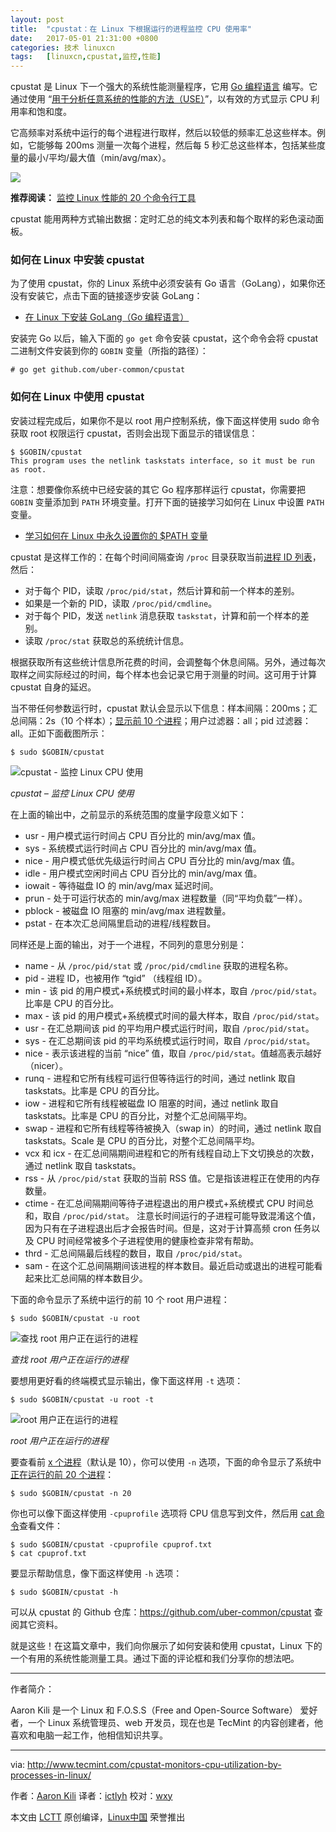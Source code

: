```yaml
---
layout: post
title:	"cpustat：在 Linux 下根据运行的进程监控 CPU 使用率"
date:	2017-05-01 21:31:00 +0800 
categories:	技术 linuxcn 
tags:	[linuxcn,cpustat,监控,性能]
---
```



cpustat 是 Linux 下一个强大的系统性能测量程序，它用 [Go 编程语言](http://www.tecmint.com/install-go-in-linux/) 编写。它通过使用 “[用于分析任意系统的性能的方法（USE）](http://www.brendangregg.com/usemethod.html)”，以有效的方式显示 CPU 利用率和饱和度。


它高频率对系统中运行的每个进程进行取样，然后以较低的频率汇总这些样本。例如，它能够每 200ms 测量一次每个进程，然后每 5 秒汇总这些样本，包括某些度量的最小/平均/最大值（min/avg/max）。


![](/Asserts/Images/album/201705/01/213100vv3gfb81gg0x33vg.jpg)


**推荐阅读：** [监控 Linux 性能的 20 个命令行工具](http://www.tecmint.com/command-line-tools-to-monitor-linux-performance/)


cpustat 能用两种方式输出数据：定时汇总的纯文本列表和每个取样的彩色滚动面板。


### 如何在 Linux 中安装 cpustat


为了使用 cpustat，你的 Linux 系统中必须安装有 Go 语言（GoLang），如果你还没有安装它，点击下面的链接逐步安装 GoLang：


* [在 Linux 下安装 GoLang（Go 编程语言）](http://www.tecmint.com/install-go-in-linux/)


安装完 Go 以后，输入下面的 `go get` 命令安装 cpustat，这个命令会将 cpustat 二进制文件安装到你的 `GOBIN` 变量（所指的路径）：



```
# go get github.com/uber-common/cpustat

```

### 如何在 Linux 中使用 cpustat


安装过程完成后，如果你不是以 root 用户控制系统，像下面这样使用 sudo 命令获取 root 权限运行 cpustat，否则会出现下面显示的错误信息：



```
$ $GOBIN/cpustat
This program uses the netlink taskstats interface, so it must be run as root.

```

注意：想要像你系统中已经安装的其它 Go 程序那样运行 cpustat，你需要把 `GOBIN` 变量添加到 `PATH` 环境变量。打开下面的链接学习如何在 Linux 中设置 `PATH` 变量。


* [学习如何在 Linux 中永久设置你的 $PATH 变量](http://www.tecmint.com/set-path-variable-linux-permanently/)


cpustat 是这样工作的：在每个时间间隔查询 `/proc` 目录获取当前[进程 ID 列表](http://www.tecmint.com/find-process-name-pid-number-linux/)，然后：


* 对于每个 PID，读取 `/proc/pid/stat`，然后计算和前一个样本的差别。
* 如果是一个新的 PID，读取 `/proc/pid/cmdline`。
* 对于每个 PID，发送 `netlink` 消息获取 `taskstat`，计算和前一个样本的差别。
* 读取 `/proc/stat` 获取总的系统统计信息。


根据获取所有这些统计信息所花费的时间，会调整每个休息间隔。另外，通过每次取样之间实际经过的时间，每个样本也会记录它用于测量的时间。这可用于计算 cpustat 自身的延迟。


当不带任何参数运行时，cpustat 默认会显示以下信息：样本间隔：200ms；汇总间隔：2s（10 个样本）；[显示前 10 个进程](http://www.tecmint.com/find-linux-processes-memory-ram-cpu-usage/)；用户过滤器：all；pid 过滤器：all。正如下面截图所示：



```
$ sudo $GOBIN/cpustat 

```

![cpustat - 监控 Linux CPU 使用](/Asserts/Images/album/201705/01/213110b6aayaf373ziclf1.png)


*cpustat – 监控 Linux CPU 使用*


在上面的输出中，之前显示的系统范围的度量字段意义如下：


* usr - 用户模式运行时间占 CPU 百分比的 min/avg/max 值。
* sys - 系统模式运行时间占 CPU 百分比的 min/avg/max 值。
* nice - 用户模式低优先级运行时间占 CPU 百分比的 min/avg/max 值。
* idle - 用户模式空闲时间占 CPU 百分比的 min/avg/max 值。
* iowait - 等待磁盘 IO 的 min/avg/max 延迟时间。
* prun - 处于可运行状态的 min/avg/max 进程数量（同“平均负载”一样）。
* pblock - 被磁盘 IO 阻塞的 min/avg/max 进程数量。
* pstat - 在本次汇总间隔里启动的进程/线程数目。


同样还是上面的输出，对于一个进程，不同列的意思分别是：


* name - 从 `/proc/pid/stat` 或 `/proc/pid/cmdline` 获取的进程名称。
* pid - 进程 ID，也被用作 “tgid” （线程组 ID）。
* min - 该 pid 的用户模式+系统模式时间的最小样本，取自 `/proc/pid/stat`。比率是 CPU 的百分比。
* max - 该 pid 的用户模式+系统模式时间的最大样本，取自 `/proc/pid/stat`。
* usr - 在汇总期间该 pid 的平均用户模式运行时间，取自 `/proc/pid/stat`。
* sys - 在汇总期间该 pid 的平均系统模式运行时间，取自 `/proc/pid/stat`。
* nice - 表示该进程的当前 “nice” 值，取自 `/proc/pid/stat`。值越高表示越好（nicer）。
* runq - 进程和它所有线程可运行但等待运行的时间，通过 netlink 取自 taskstats。比率是 CPU 的百分比。
* iow - 进程和它所有线程被磁盘 IO 阻塞的时间，通过 netlink 取自 taskstats。比率是 CPU 的百分比，对整个汇总间隔平均。
* swap - 进程和它所有线程等待被换入（swap in）的时间，通过 netlink 取自 taskstats。Scale 是 CPU 的百分比，对整个汇总间隔平均。
* vcx 和 icx - 在汇总间隔期间进程和它的所有线程自动上下文切换总的次数，通过 netlink 取自 taskstats。
* rss - 从 `/proc/pid/stat` 获取的当前 RSS 值。它是指该进程正在使用的内存数量。
* ctime - 在汇总间隔期间等待子进程退出的用户模式+系统模式 CPU 时间总和，取自 `/proc/pid/stat`。 注意长时间运行的子进程可能导致混淆这个值，因为只有在子进程退出后才会报告时间。但是，这对于计算高频 cron 任务以及 CPU 时间经常被多个子进程使用的健康检查非常有帮助。
* thrd - 汇总间隔最后线程的数目，取自 `/proc/pid/stat`。
* sam - 在这个汇总间隔期间该进程的样本数目。最近启动或退出的进程可能看起来比汇总间隔的样本数目少。


下面的命令显示了系统中运行的前 10 个 root 用户进程：



```
$ sudo $GOBIN/cpustat -u root

```

![查找 root 用户正在运行的进程](/Asserts/Images/album/201705/01/213112uzni16im1vccv6vn.png)


*查找 root 用户正在运行的进程*


要想用更好看的终端模式显示输出，像下面这样用 `-t` 选项：



```
$ sudo $GOBIN/cpustat -u root -t

```

![root 用户正在运行的进程](/Asserts/Images/album/201705/01/213114bvzrwvu884nuyynu.png)


*root 用户正在运行的进程*


要查看前 [x 个进程](http://www.tecmint.com/find-processes-by-memory-usage-top-batch-mode/)（默认是 10），你可以使用 `-n` 选项，下面的命令显示了系统中 [正在运行的前 20 个进程](http://www.tecmint.com/install-htop-linux-process-monitoring-for-rhel-centos-fedora/)：



```
$ sudo $GOBIN/cpustat -n 20 

```

你也可以像下面这样使用 `-cpuprofile` 选项将 CPU 信息写到文件，然后用 [cat 命令](http://www.tecmint.com/13-basic-cat-command-examples-in-linux/)查看文件：



```
$ sudo $GOBIN/cpustat -cpuprofile cpuprof.txt
$ cat cpuprof.txt

```

要显示帮助信息，像下面这样使用 `-h` 选项：



```
$ sudo $GOBIN/cpustat -h

```

可以从 cpustat 的 Github 仓库：<https://github.com/uber-common/cpustat> 查阅其它资料。


就是这些！在这篇文章中，我们向你展示了如何安装和使用 cpustat，Linux 下的一个有用的系统性能测量工具。通过下面的评论框和我们分享你的想法吧。




---


作者简介：


Aaron Kili 是一个 Linux 和 F.O.S.S（Free and Open-Source Software） 爱好者，一个 Linux 系统管理员、web 开发员，现在也是 TecMint 的内容创建者，他喜欢和电脑一起工作，他相信知识共享。




---


via: <http://www.tecmint.com/cpustat-monitors-cpu-utilization-by-processes-in-linux/>


作者：[Aaron Kili](http://www.tecmint.com/author/aaronkili/) 译者：[ictlyh](https://github.com/ictlyh) 校对：[wxy](https://github.com/wxy)


本文由 [LCTT](https://github.com/LCTT/TranslateProject) 原创编译，[Linux中国](https://linux.cn/) 荣誉推出
